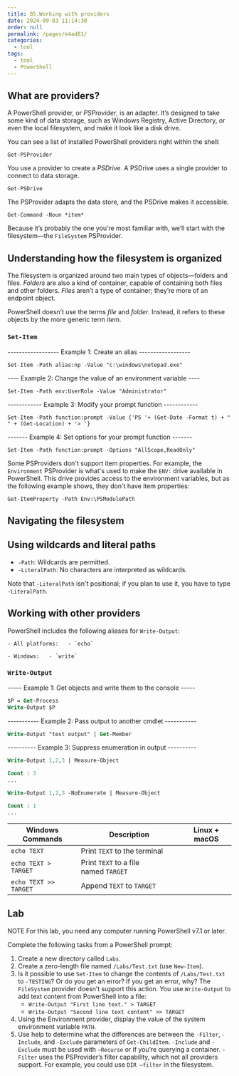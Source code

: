 ```yaml
---
title: 05.Working with providers
date: 2024-09-03 11:14:30
order: null
permalink: /pages/e4ad81/
categories: 
  - tool
tags: 
  - tool
  - PowerShell
---
```

## What are providers?

A PowerShell provider, or _PSProvider_, is an adapter. It’s designed to take some kind of data storage, such as Windows Registry, Active Directory, or even the local filesystem, and make it look like a disk drive.

You can see a list of installed PowerShell providers right within the shell:

`Get-PSProvider`

You use a provider to create a _PSDrive_. A PSDrive uses a single provider to connect to data storage.

`Get-PSDrive`

The PSProvider adapts the data store, and the PSDrive makes it accessible.

`Get-Command -Noun *item*`

Because it’s probably the one you’re most familiar with, we’ll start with the filesystem—the `FileSystem` PSProvider.

## Understanding how the filesystem is organized

The filesystem is organized around two main types of objects—folders and files. _Folders_ are also a kind of container, capable of containing both files and other folders. _Files_ aren’t a type of container; they’re more of an endpoint object.

PowerShell doesn’t use the terms _file_ and _folder_. Instead, it refers to these objects by the more generic term _item_.

### `Set-Item`

------------------ Example 1: Create an alias ------------------

`Set-Item -Path alias:np -Value "c:\windows\notepad.exe"`

---- Example 2: Change the value of an environment variable ----

`Set-Item -Path env:UserRole -Value "Administrator"`

------------ Example 3: Modify your prompt function ------------

`Set-Item -Path function:prompt -Value {'PS '+ (Get-Date -Format t) + " " + (Get-Location) + '> '}`

------- Example 4: Set options for your prompt function -------

`Set-Item -Path function:prompt -Options "AllScope,ReadOnly"`

Some PSProviders don't support item properties. For example, the `Environment` PSProvider is what's used to make the `ENV:` drive available in PowerShell. This drive provides access to the environment variables, but as the following example shows, they don't have item properties:

`Get-ItemProperty -Path Env:\PSModulePath`

## Navigating the filesystem

## Using wildcards and literal paths

- `-Path`: Wildcards are permitted.
- `-LiteralPath`: No characters are interpreted as wildcards.

Note that `-LiteralPath` isn't positional; if you plan to use it, you have to type `-LiteralPath`.

## Working with other providers

PowerShell includes the following aliases for `Write-Output`:

    - All platforms:   - `echo`

    - Windows:   - `write`

### `Write-Output`

----- Example 1: Get objects and write them to the console -----

```ps
$P = Get-Process
Write-Output $P
```

----------- Example 2: Pass output to another cmdlet -----------

```ps
Write-Output "test output" | Get-Member
```

---------- Example 3: Suppress enumeration in output ----------

```ps
Write-Output 1,2,3 | Measure-Object

Count : 3
...
```

```ps
Write-Output 1,2,3 -NoEnumerate | Measure-Object

Count : 1
...
```

| Windows Commands      | Description                           | Linux + macOS |
| --------------------- | ------------------------------------- | ------------- |
| `echo TEXT`           | Print `TEXT` to the terminal          |               |
| `echo TEXT > TARGET`  | Print `TEXT` to a file named `TARGET` |               |
| `echo TEXT >> TARGET` | Append `TEXT` to `TARGET`             |               |

## Lab

NOTE For this lab, you need any computer running PowerShell v7.1 or later.

Complete the following tasks from a PowerShell prompt:

1. Create a new directory called `Labs`.
2. Create a zero-length file named `/Labs/Test.txt` (use `New-Item`).
3. Is it possible to use `Set-Item` to change the contents of `/Labs/Test.txt` to `-TESTING`? Or do you get an error? If you get an error, why?
   The `FileSystem` provider doesn’t support this action. You use `Write-Output` to add text content from PowerShell into a file:
   - `Write-Output "First line text." > TARGET`
   - `Write-Output "Second line text content" >> TARGET`
4. Using the Environment provider, display the value of the system environment variable `PATH`.
5. Use help to determine what the differences are between the `-Filter`, `-Include`, and `-Exclude` parameters of `Get-ChildItem`.
   `-Include` and `-Exclude` must be used with `–Recurse` or if you’re querying a container. `-Filter` uses the PSProvider’s filter capability, which not all providers support. For example, you could use `DIR –filter` in the filesystem.
